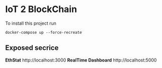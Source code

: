 # IoT 2 BlockChain 
To install this project run 
```
docker-compose up --force-recreate
```

## Exposed secrice 
**EthStat**
http://localhost:3000
**RealTime Dashboard**
http://localhost:5000
